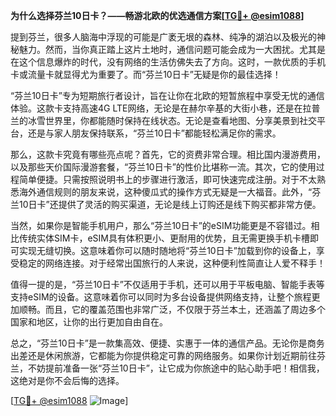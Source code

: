 **为什么选择芬兰10日卡？——畅游北欧的优选通信方案[[TG💪+ @esim1088](https://t.me/s/esim1088)]**

提到芬兰，很多人脑海中浮现的可能是广袤无垠的森林、纯净的湖泊以及极光的神秘魅力。然而，当你真正踏上这片土地时，通信问题可能会成为一大困扰。尤其是在这个信息爆炸的时代，没有网络的生活仿佛失去了方向。这时，一款优质的手机卡或流量卡就显得尤为重要了。而“芬兰10日卡”无疑是你的最佳选择！

“芬兰10日卡”专为短期旅行者设计，旨在让你在北欧的短暂旅程中享受无忧的通信体验。这款卡支持高速4G LTE网络，无论是在赫尔辛基的大街小巷，还是在拉普兰的冰雪世界里，你都能随时保持在线状态。无论是查看地图、分享美景到社交平台，还是与家人朋友保持联系，“芬兰10日卡”都能轻松满足你的需求。

那么，这款卡究竟有哪些亮点呢？首先，它的资费非常合理。相比国内漫游费用，以及那些天价国际漫游套餐，“芬兰10日卡”的性价比堪称一流。其次，它的使用过程简单便捷。只需按照说明书上的步骤进行激活，即可快速完成注册。对于不太熟悉海外通信规则的朋友来说，这种傻瓜式的操作方式无疑是一大福音。此外，“芬兰10日卡”还提供了灵活的购买渠道，无论是线上订购还是线下购买都非常方便。

当然，如果你是智能手机用户，那么“芬兰10日卡”的eSIM功能更是不容错过。相比传统实体SIM卡，eSIM具有体积更小、更耐用的优势，且无需更换手机卡槽即可实现无缝切换。这意味着你可以随时随地将“芬兰10日卡”加载到你的设备上，享受稳定的网络连接。对于经常出国旅行的人来说，这种便利性简直让人爱不释手！

值得一提的是，“芬兰10日卡”不仅适用于手机，还可以用于平板电脑、智能手表等支持eSIM的设备。这意味着你可以同时为多台设备提供网络支持，让整个旅程更加顺畅。而且，它的覆盖范围也非常广泛，不仅限于芬兰本土，还涵盖了周边多个国家和地区，让你的出行更加自由自在。

总之，“芬兰10日卡”是一款集高效、便捷、实惠于一体的通信产品。无论你是商务出差还是休闲旅游，它都能为你提供稳定可靠的网络服务。如果你计划近期前往芬兰，不妨提前准备一张“芬兰10日卡”，让它成为你旅途中的贴心助手吧！相信我，这绝对是你不会后悔的选择。

[[TG💪+ @esim1088](https://t.me/s/esim1088) ![Image](https://i.postimg.cc/4NQfJmqS/Snipaste-2025-05-13-00-14-12.png)]